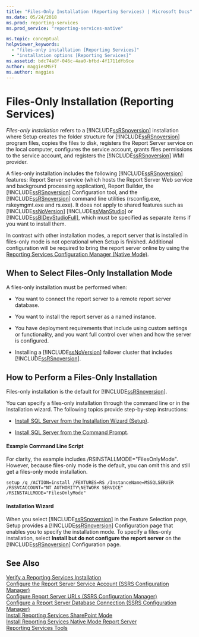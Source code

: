 ```yaml
---
title: "Files-Only Installation (Reporting Services) | Microsoft Docs"
ms.date: 05/24/2018
ms.prod: reporting-services
ms.prod_service: "reporting-services-native"

ms.topic: conceptual
helpviewer_keywords: 
  - "files-only installation [Reporting Services]"
  - "installation options [Reporting Services]"
ms.assetid: bdc74a8f-046c-4aa0-bfbd-4f1711dfb9ce
author: maggiesMSFT
ms.author: maggies
---
```

# Files-Only Installation (Reporting Services)
  *Files-only installation* refers to a [!INCLUDE[ssRSnoversion](../../includes/ssrsnoversion-md.md)] installation where Setup creates the folder structure for [!INCLUDE[ssRSnoversion](../../includes/ssrsnoversion-md.md)] program files, copies the files to disk, registers the Report Server service on the local computer, configures the service account, grants files permissions to the service account, and registers the [!INCLUDE[ssRSnoversion](../../includes/ssrsnoversion-md.md)] WMI provider.  
  
 A files-only installation includes the following [!INCLUDE[ssRSnoversion](../../includes/ssrsnoversion-md.md)] features: Report Server service (which hosts the Report Server Web service and background processing application), Report Builder, the [!INCLUDE[ssRSnoversion](../../includes/ssrsnoversion-md.md)] Configuration tool, and the [!INCLUDE[ssRSnoversion](../../includes/ssrsnoversion-md.md)] command line utilities (rsconfig.exe, rskeymgmt.exe and rs.exe). It does not apply to shared features such as [!INCLUDE[ssNoVersion](../../includes/ssnoversion-md.md)] [!INCLUDE[ssManStudio](../../includes/ssmanstudio-md.md)] or [!INCLUDE[ssBIDevStudioFull](../../includes/ssbidevstudiofull-md.md)], which must be specified as separate items if you want to install them.  
  
 In contrast with other installation modes, a report server that is installed in files-only mode is not operational when Setup is finished. Additional configuration will be required to bring the report server online by using the [Reporting Services Configuration Manager &#40;Native Mode&#41;](../../reporting-services/install-windows/reporting-services-configuration-manager-native-mode.md).  
  
## When to Select Files-Only Installation Mode  
 A files-only installation must be performed when:  
  
-   You want to connect the report server to a remote report server database.  
  
-   You want to install the report server as a named instance.  
  
-   You have deployment requirements that include using custom settings or functionality, and you want full control over when and how the server is configured.  
  
-   Installing a [!INCLUDE[ssNoVersion](../../includes/ssnoversion-md.md)] failover cluster that includes [!INCLUDE[ssRSnoversion](../../includes/ssrsnoversion-md.md)].  
  
## How to Perform a Files-Only Installation  
 Files-only installation is the default for [!INCLUDE[ssRSnoversion](../../includes/ssrsnoversion-md.md)].  
  
 You can specify a files-only installation through the command line or in the Installation wizard. The following topics provide step-by-step instructions:  
  
-   [Install SQL Server from the Installation Wizard &#40;Setup&#41;](../../database-engine/install-windows/install-sql-server-from-the-installation-wizard-setup.md).  
  
-   [Install SQL Server from the Command Prompt](../../database-engine/install-windows/install-sql-server-from-the-command-prompt.md).  
  
#### Example Command Line Script  
 For clarity, the example includes /RSINSTALLMODE="FilesOnlyMode". However, because files-only mode is the default, you can omit this and still get a files-only mode installation.  
  
```  
setup /q /ACTION=install /FEATURES=RS /InstanceName=MSSQLSERVER /RSSVCACCOUNT="NT AUTHORITY\NETWORK SERVICE" /RSINSTALLMODE="FilesOnlyMode"  
```  
  
#### Installation Wizard  
 When you select [!INCLUDE[ssRSnoversion](../../includes/ssrsnoversion-md.md)] in the Feature Selection page, Setup provides a [!INCLUDE[ssRSnoversion](../../includes/ssrsnoversion-md.md)] Configuration page that enables you to specify the installation mode. To specify a files-only installation, select **Install but do not configure the report server** on the [!INCLUDE[ssRSnoversion](../../includes/ssrsnoversion-md.md)] Configuration page.  
  
## See Also  
 [Verify a Reporting Services Installation](../../reporting-services/install-windows/verify-a-reporting-services-installation.md)   
 [Configure the Report Server Service Account &#40;SSRS Configuration Manager&#41;](../../reporting-services/install-windows/configure-the-report-server-service-account-ssrs-configuration-manager.md)   
 [Configure Report Server URLs  &#40;SSRS Configuration Manager&#41;](../../reporting-services/install-windows/configure-report-server-urls-ssrs-configuration-manager.md)   
 [Configure a Report Server Database Connection  &#40;SSRS Configuration Manager&#41;](../../reporting-services/install-windows/configure-a-report-server-database-connection-ssrs-configuration-manager.md)   
 [Install Reporting Services SharePoint Mode](../../reporting-services/install-windows/install-reporting-services-sharepoint-mode.md)   
 [Install Reporting Services Native Mode Report Server](~/reporting-services/install-windows/install-reporting-services-native-mode-report-server.md)   
 [Reporting Services Tools](../../reporting-services/tools/reporting-services-tools.md)  
  
  

